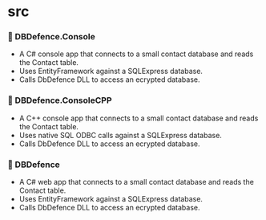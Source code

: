 ﻿# src

### 📁 DBDefence.Console

* A C# console app that connects to a small contact database and reads the Contact table.
* Uses EntityFramework against a SQLExpress database.
* Calls DbDefence DLL to access an ecrypted database.

### 📁 DBDefence.ConsoleCPP

* A C++ console app that connects to a small contact database and reads the Contact table.
* Uses native SQL ODBC calls against a SQLExpress database.
* Calls DbDefence DLL to access an ecrypted database.

### 📁 DBDefence

* A C# web app that connects to a small contact database and reads the Contact table.
* Uses EntityFramework against a SQLExpress database.
* Calls DbDefence DLL to access an ecrypted database.